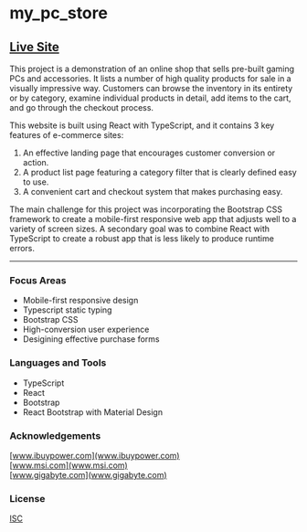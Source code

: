 # my_pc_store

## [Live Site](https://jonro2955.github.io/my_pc_store/) <br>

This project is a demonstration of an online shop that sells pre-built gaming PCs and accessories. It lists a number of high quality products for sale in a visually impressive way. Customers can browse the inventory in its entirety or by category, examine individual products in detail, add items to the cart, and go through the checkout process.  

This website is built using React with TypeScript, and it contains 3 key features of e-commerce sites:
1. An effective landing page that encourages customer conversion or action.
2. A product list page featuring a category filter that is clearly defined easy to use.
3. A convenient cart and checkout system that makes purchasing easy.

The main challenge for this project was incorporating the Bootstrap CSS framework to create a mobile-first responsive web app that adjusts well to a variety of screen sizes. A secondary goal was to combine React with TypeScript to create a robust app that is less likely to produce runtime errors.  

<hr/>

### Focus Areas

- Mobile-first responsive design
- Typescript static typing
- Bootstrap CSS
- High-conversion user experience
- Desigining effective purchase forms

### Languages and Tools

- TypeScript
- React
- Bootstrap
- React Bootstrap with Material Design

### Acknowledgements

[www.ibuypower.com](www.ibuypower.com) <br>
[www.msi.com](www.msi.com) <br>
[www.gigabyte.com](www.gigabyte.com) <br>

### License

[ISC](https://opensource.org/licenses/ISC) <br>
